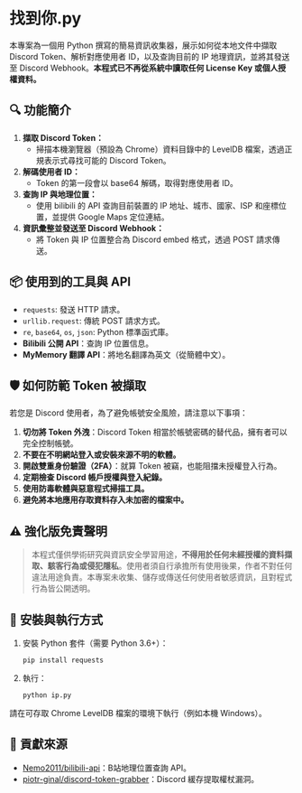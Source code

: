 找到你.py
=================================

本專案為一個用 Python 撰寫的簡易資訊收集器，展示如何從本地文件中擷取 Discord Token、解析對應使用者 ID，以及查詢目前的 IP 地理資訊，並將其發送至 Discord Webhook。**本程式已不再從系統中讀取任何 License Key 或個人授權資料。**

🔍 功能簡介
-------------

1. **擷取 Discord Token：**
   - 掃描本機瀏覽器（預設為 Chrome）資料目錄中的 LevelDB 檔案，透過正規表示式尋找可能的 Discord Token。
2. **解碼使用者 ID：**
   - Token 的第一段會以 base64 解碼，取得對應使用者 ID。
3. **查詢 IP 與地理位置：**
   - 使用 bilibili 的 API 查詢目前裝置的 IP 地址、城市、國家、ISP 和座標位置，並提供 Google Maps 定位連結。
4. **資訊彙整並發送至 Discord Webhook：**
   - 將 Token 與 IP 位置整合為 Discord embed 格式，透過 POST 請求傳送。

📦 使用到的工具與 API
------------------------

- `requests`: 發送 HTTP 請求。
- `urllib.request`: 傳統 POST 請求方式。
- `re`, `base64`, `os`, `json`: Python 標準函式庫。
- **Bilibili 公開 API**：查詢 IP 位置信息。
- **MyMemory 翻譯 API**：將地名翻譯為英文（從簡體中文）。

🛡️ 如何防範 Token 被擷取
---------------------------

若您是 Discord 使用者，為了避免帳號安全風險，請注意以下事項：

1. **切勿將 Token 外洩**：Discord Token 相當於帳號密碼的替代品，擁有者可以完全控制帳號。
2. **不要在不明網站登入或安裝來源不明的軟體。**
3. **開啟雙重身份驗證（2FA）**：就算 Token 被竊，也能阻擋未授權登入行為。
4. **定期檢查 Discord 帳戶授權與登入紀錄。**
5. **使用防毒軟體與惡意程式掃描工具。**
6. **避免將本地應用存取資料存入未加密的檔案中。**

⚠️ 強化版免責聲明
------------------

> 本程式僅供學術研究與資訊安全學習用途，**不得用於任何未經授權的資料擷取、駭客行為或侵犯隱私**。使用者須自行承擔所有使用後果，作者不對任何違法用途負責。本專案未收集、儲存或傳送任何使用者敏感資訊，且對程式行為皆公開透明。

🔧 安裝與執行方式
------------------

1. 安裝 Python 套件（需要 Python 3.6+）：

    `pip install requests`

2. 執行：

    `python ip.py`

請在可存取 Chrome LevelDB 檔案的環境下執行（例如本機 Windows）。

🙌 貢獻來源
------------

- [Nemo2011/bilibili-api](https://github.com/Nemo2011/bilibili-api)：B站地理位置查詢 API。
- [piotr-ginal/discord-token-grabber](https://github.com/piotr-ginal/discord-token-grabber)：Discord 緩存提取權杖漏洞。
